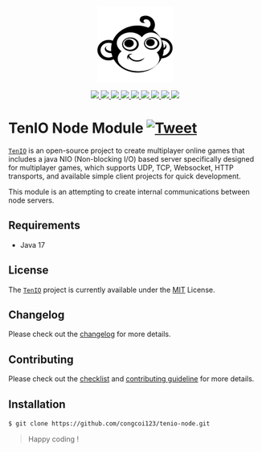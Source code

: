 <p align="center">
    <a href="#">
        <img src="https://github.com/congcoi123/tenio/blob/master/assets/tenio-github-logo.png">
    </a>
</p>
<p align="center">
    <a href="https://mvnrepository.com/artifact/io.github.congcoi123/tenio-node">
        <img src="https://img.shields.io/maven-central/v/io.github.congcoi123/tenio-node.svg">
    </a>
    <a href="https://javadoc.io/doc/io.github.congcoi123/tenio-node">
        <img src="https://javadoc.io/badge2/io.github.congcoi123/tenio-node/javadoc.svg">
    </a>
    <a href="LICENSE">
        <img src="https://img.shields.io/badge/license-MIT-blue.svg">
    </a>
    <a href="https://github.com/congcoi123/tenio-node/actions">
        <img src="https://github.com/congcoi123/tenio-node/actions/workflows/maven.yml/badge.svg">
    </a>    
    <a href="https://coveralls.io/github/congcoi123/tenio-node">
        <img src="https://coveralls.io/repos/github/congcoi123/tenio-node/badge.svg?branch=master">
    </a>
    <a href="#">
        <img src="https://img.shields.io/github/last-commit/congcoi123/tenio-node">
    </a>
    <a href="https://github.com/congcoi123/tenio-node/issues">
        <img src="https://img.shields.io/github/issues/congcoi123/tenio-node">
    </a>
    <a href="CONTRIBUTING.md">
        <img src="https://img.shields.io/badge/PRs-welcome-brightgreen.svg">
    </a>
    <a href="https://gitter.im/ten-io/community?source=orgpage">
        <img src="https://badges.gitter.im/Join%20Chat.svg">
    </a>
</p>

# TenIO Node Module [![Tweet](https://img.shields.io/twitter/url/http/shields.io.svg?style=social)](https://twitter.com/intent/tweet?text=TenIO%20is%20a%20java%20NIO%20based%20server%20specifically%20designed%20for%20multiplayer%20games.%0D%0A&url=https://github.com/congcoi123/tenio%0D%0A&hashtags=tenio,java,gameserver,multiplayer,nio,netty,jetty,msgpack,cocos2dx,unity,libgdx,phaserjs%0D%0A&via=congcoi123)
[`TenIO`](https://github.com/congcoi123/tenio) is an open-source project to create multiplayer online games that includes a java NIO (Non-blocking I/O) 
based server specifically designed for multiplayer games, which supports UDP, TCP, Websocket, HTTP transports, and available simple client projects for quick development.

This module is an attempting to create internal communications between node servers.

## Requirements
- Java 17

## License
The [`TenIO`](https://github.com/congcoi123/tenio) project is currently available under the [MIT](LICENSE) License.

## Changelog
Please check out the [changelog](CHANGELOG.md) for more details.

## Contributing
Please check out the [checklist](CHECKLIST.md) and [contributing guideline](CONTRIBUTING.md) for more details.

## Installation
```sh
$ git clone https://github.com/congcoi123/tenio-node.git
```

> Happy coding !
